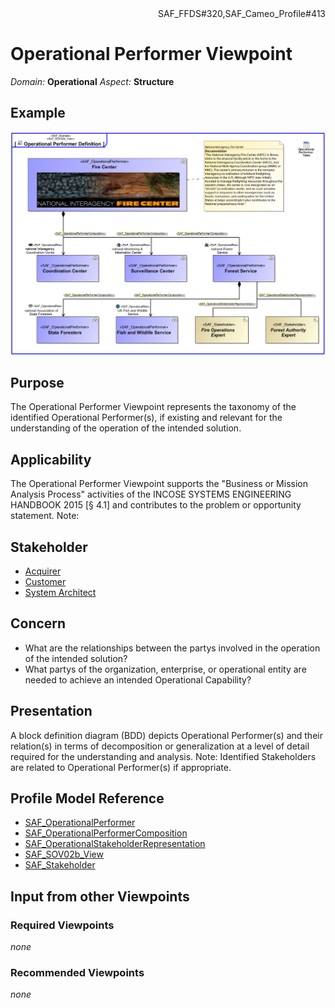 <div align="right">SAF_FFDS#320,SAF_Cameo_Profile#413</div>

# Operational Performer Viewpoint
*Domain:* **Operational** *Aspect:* **Structure**
## Example
![Operational Performer Definition](../diagrams/Operational-Performer-Definition.svg)
## Purpose
The Operational Performer Viewpoint represents the taxonomy of the identified Operational Performer(s), if existing and relevant for the understanding of the operation of the intended solution. 

## Applicability
The Operational Performer Viewpoint supports the "Business or Mission Analysis Process" activities of the INCOSE SYSTEMS ENGINEERING HANDBOOK 2015 [§ 4.1] and contributes to the problem or opportunity statement.
Note:
## Stakeholder
* [Acquirer](../stakeholders.md#Acquirer)
* [Customer](../stakeholders.md#Customer)
* [System Architect](../stakeholders.md#System-Architect)
## Concern
* What are the relationships between the partys involved in the operation of the intended solution?
* What partys of the organization, enterprise, or operational entity are needed to achieve an intended Operational Capability?
## Presentation
A block definition diagram (BDD) depicts Operational Performer(s) and their relation(s) in terms of decomposition or generalization at a level of detail required for the understanding and analysis. 
Note: Identified Stakeholders are related to Operational Performer(s) if appropriate.

## Profile Model Reference
* [SAF_OperationalPerformer](../stereotypes.md#SAF_OperationalPerformer)
* [SAF_OperationalPerformerComposition](../stereotypes.md#SAF_OperationalPerformerComposition)
* [SAF_OperationalStakeholderRepresentation](../stereotypes.md#SAF_OperationalStakeholderRepresentation)
* [SAF_SOV02b_View](../stereotypes.md#SAF_SOV02b_View)
* [SAF_Stakeholder](../stereotypes.md#SAF_Stakeholder)
## Input from other Viewpoints
### Required Viewpoints
*none*
### Recommended Viewpoints
*none*

